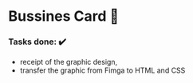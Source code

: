 # Bussines Card  🎫

### Tasks done: ✔️
- receipt of the graphic design,
- transfer the graphic from Fimga to HTML and CSS

